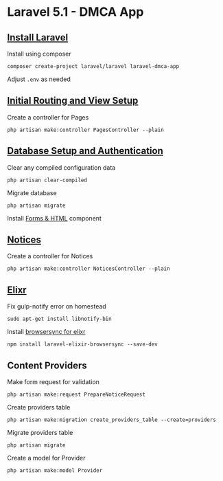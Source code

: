 # Laravel 5.1 - DMCA App

## [Install Laravel](https://laracasts.com/series/build-your-first-app-in-laravel/episodes/2)

Install using composer

    composer create-project laravel/laravel laravel-dmca-app

Adjust `.env` as needed

## [Initial Routing and View Setup](https://laracasts.com/series/build-your-first-app-in-laravel/episodes/3)

Create a controller for Pages

    php artisan make:controller PagesController --plain

## [Database Setup and Authentication](https://laracasts.com/series/build-your-first-app-in-laravel/episodes/4)

Clear any compiled configuration data

    php artisan clear-compiled

Migrate database

    php artisan migrate

Install [Forms & HTML](http://laravelcollective.com/docs/5.1/html) component

## [Notices](https://laracasts.com/series/build-your-first-app-in-laravel/episodes/5)

Create a controller for Notices

    php artisan make:controller NoticesController --plain

## [Elixr](https://laracasts.com/series/build-your-first-app-in-laravel/episodes/6)

Fix gulp-notify error on homestead

    sudo apt-get install libnotify-bin

Install [browsersync for elixr](https://github.com/anheru88/laravel-elixir-browser-sync)

    npm install laravel-elixir-browsersync --save-dev

## Content Providers

Make form request for validation

    php artisan make:request PrepareNoticeRequest

Create providers table
    
    php artisan make:migration create_providers_table --create=providers

Migrate providers table

    php artisan migrate

Create a model for Provider

    php artisan make:model Provider